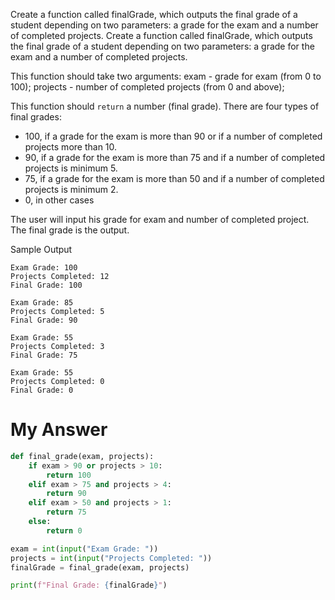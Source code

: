 Create a function called finalGrade, which outputs the final grade of a student depending on two parameters: a grade for the exam and a number of completed projects.
Create a function called finalGrade, which outputs the final grade of a student depending on two parameters: a grade for the exam and a number of completed projects.

This function should take two arguments: exam - grade for exam (from 0 to 100); projects - number of completed projects (from 0 and above);

This function should `return` a number (final grade). There are four types of final grades:

-   100, if a grade for the exam is more than 90 or if a number of completed projects more than 10.
-   90, if a grade for the exam is more than 75 and if a number of completed projects is minimum 5.
-   75, if a grade for the exam is more than 50 and if a number of completed projects is minimum 2.
-   0, in other cases

The user will input his grade for exam and number of completed project. The final grade is the output.

Sample Output
```
Exam Grade: 100
Projects Completed: 12 
Final Grade: 100
```

```
Exam Grade: 85
Projects Completed: 5
Final Grade: 90
```

```
Exam Grade: 55
Projects Completed: 3
Final Grade: 75
```

```
Exam Grade: 55
Projects Completed: 0
Final Grade: 0
```

# My Answer

```python
def final_grade(exam, projects):
    if exam > 90 or projects > 10:
        return 100
    elif exam > 75 and projects > 4:
        return 90
    elif exam > 50 and projects > 1:
        return 75
    else:
        return 0

exam = int(input("Exam Grade: "))
projects = int(input("Projects Completed: "))
finalGrade = final_grade(exam, projects)

print(f"Final Grade: {finalGrade}")
```
